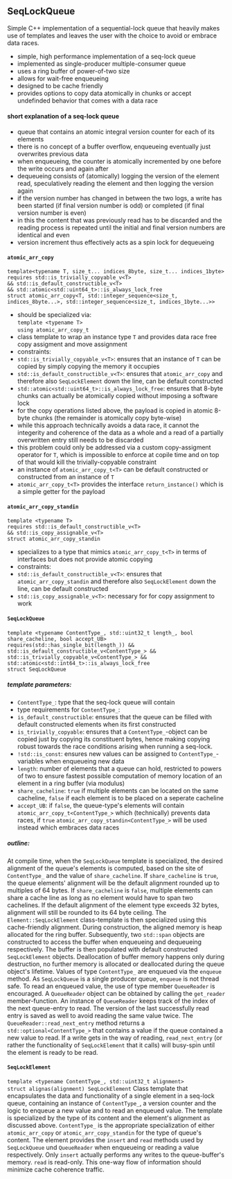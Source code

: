 ## SeqLockQueue

Simple C++ implementation of a sequential-lock queue that heavily makes use of templates and leaves the user with the choice to avoid or embrace data races.

- simple, high performance implementation of a seq-lock queue
- implemented as single-producer multiple-consumer queue
- uses a ring buffer of power-of-two size
- allows for wait-free enqueueing
- designed to be cache friendly
- provides options to copy data atomically in chunks or accept undefinded behavior that comes with a data race

#### short explanation of a seq-lock queue
- queue that contains an atomic integral version counter for each of its elements
- there is no concept of a buffer overflow, enqueueing eventually just overwrites previous data
- when enqueueing, the counter is atomically incremented by one before the write occurs and again after
- dequeueing consists of (atomically) logging the version of the element read, speculatively reading the element and then logging the version again
- if the version number has changed in between the two logs, a write has been started (if final version number is odd) or completed (if final version number is even)
- in this the content that was previously read has to be discarded and the reading process is repeated until the initial and final version numbers are identical and even
- version increment thus effectively acts as a spin lock for dequeueing

#### `atomic_arr_copy`
`template<typename T, size_t... indices_8byte, size_t... indices_1byte>`<br>
`requires std::is_trivially_copyable_v<T>`<br>
`&& std::is_default_constructible_v<T>`<br>
`&& std::atomic<std::uint64_t>::is_always_lock_free`<br>
`struct atomic_arr_copy<T, std::integer_sequence<size_t, indices_8byte...>, std::integer_sequence<size_t, indices_1byte...>>`
- should be specialized via:<br>
`template <typename T>`<br>
`using atomic_arr_copy_t`
- class template to wrap an instance type `T` and provides data race free copy assigment and move assignment
- constraints:
-  `std::is_trivially_copyable_v<T>`: ensures that an instance of `T` can be copied by simply copying the memory it occupies
-  `std::is_default_constructible_v<T>`: ensures that `atomic_arr_copy` and therefore also `SeqLockElement` down the line, can be default constructed
-  `std::atomic<std::uint64_t>::is_always_lock_free`: ensures that 8-byte chunks can actually be atomically copied without imposing a software lock
- for the copy operations listed above, the payload is copied in atomic 8-byte chunks (the remainder is atomically copy byte-wise)
- while this approach technically avoids a data race, it cannot the integerity and coherence of the data as a whole and a read of a partially overwritten entry still needs to be discarded
- this problem could only be addressed via a custom copy-assigment operator for `T`, which is impossible to enforce at copile time and on top of that would kill the trivially-copyable constraint
- an instance of `atomic_arr_copy_t<T>` can be default constructed or constructed from an instance of `T`
- `atomic_arr_copy_t<T>` provides the interface `return_instance()` which is a simple getter for the payload

#### `atomic_arr_copy_standin`
`template <typename T>`<br>
`requires std::is_default_constructible_v<T>`<br>
`&& std::is_copy_assignable_v<T>`<br>
`struct atomic_arr_copy_standin`
- specializes to a type that mimics `atomic_arr_copy_t<T>` in terms of interfaces but does not provide atomic copying
- constraints:
-  `std::is_default_constructible_v<T>`: ensures that `atomic_arr_copy_standin` and therefore also `SeqLockElement` down the line, can be default constructed
-  `std::is_copy_assignable_v<T>`: necessary for for copy assignment to work

#### `SeqLockQueue`
`template <typename ContentType_, std::uint32_t length_, bool share_cacheline, bool accept_UB>`<br>
  `requires(std::has_single_bit(length_)) &&`<br>
  `std::is_default_constructible_v<ContentType_> &&`<br>
  `std::is_trivially_copyable_v<ContentType_> &&`<br>
  `std::atomic<std::int64_t>::is_always_lock_free`<br>
`struct SeqLockQueue`
##### template parameters:
- `ContentType_`: type that the seq-lock queue will contain
- type requirements for `ContentType_`:
-  `is_default_constructible`: ensures that the queue can be filled with default constructed elements when its first constructed
-  `is_trivially_copyable`: ensures that a `ContentType_`-object can be copied just by copying its constituent bytes, hence making copying robust towards the race conditions arising when running a seq-lock.
-  `!std::is_const`: ensures new values can be assigned to `ContentType_`-variables when enqueueing new data
- `length`: number of elements that a queue can hold, restricted to powers of two to ensure fastest possible computation of memory location of an element in a ring buffer (via modulus)
- `share_cacheline`: `true` if multiple elements can be located on the same cacheline, `false` if each element is to be placed on a seperate cacheline
- `accept_UB`: if `false`, the queue-type's elements will contain `atomic_arr_copy_t<ContentType_>` which (technically) prevents data races, if `true` `atomic_arr_copy_standin<ContentType_>` will be used instead which embraces data races
##### outline:
At compile time, when the `SeqLockQueue` template is specialized, the desired alignment of the queue's elements is computed, based on the site of `ContentType_` and the value of `share_cacheline`. If `share_cacheline` is `true`, the queue elements' alignment will be the default alignment rounded up to multiples of 64 bytes. If `share_cacheline` is `false`, multiple elements can share a cache line as long as no element would have to span two cachelines. If the default alignment of the element type exceeds 32 bytes, alignment will still be rounded to its 64 byte ceiling. The `Element::SeqLockElement` class-template is then specialized using this cache-friendly alignment.
During construction, the aligned memory is heap allocated for the ring buffer. Subsequently, two `std::span` objects are constructed to access the buffer when enqueueing and dequeueing respectively. The buffer is then populated with default constructed `SeqLockElement` objects. Deallocation of buffer memory happens only during destruction, no further memory is allocated or deallocated during the queue object's lifetime.
Values of type `ContentType_` are enqueued via the `enqueue` method. As `SeqLockQueue` is a single producer queue, `enqueue` is not thread safe.
To read an enqueued value, the use of type member `QueueReader` is encouraged. A `QueueReader` object can be obtained by calling the `get_reader` member-function. An instance of `QueueReader` keeps track of the index of the next queue-entry to read. The version of the last successfully read entry is saved as well to avoid reading the same value twice. The `QueueReader::read_next_entry` method returns a `std::optional<ContentType_>` that contains a value if the queue contained a new value to read. If a write gets in the way of reading, `read_next_entry` (or rather the functionality of `SeqLockElement` that it calls) will busy-spin until the element is ready to be read.
#### `SeqLockElement`
`template <typename ContentType_, std::uint32_t alignment>`<br>
`struct alignas(alignment) SeqLockElement`
Class template that encapsulates the data and functionality of a single element in a seq-lock queue, containing an instance of `ContentType_`, a version counter and the logic to enqueue a new value and to read an enqueued value.
The template is specialized by the type of its content and the element's alignment as discussed above.
`ContentType_` is the appropriate specialization of either `atomic_arr_copy` or `atomic_arr_copy_standin` for the type of queue's content.
The element provides the `insert` and `read` methods used by `SeqLockQueue` und `QueueReader` when enqueueing or reading a value respectively. Only `insert` actually performs any writes to the queue-buffer's memory. `read` is read-only. This one-way flow of information should minimize cache coherence traffic.
